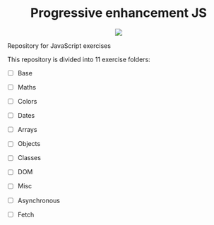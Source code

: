 <h1 align="center"> Progressive enhancement JS </h1>

<p align="center">
<img src="https://img.shields.io/badge/JavaScript-F7DF1E?style=for-the-badge&logo=javascript&logoColor=black"/>
</p>

Repository for JavaScript exercises

This repository is divided into 11 exercise folders: 
- [ ] Base 

- [ ] Maths 

- [ ] Colors 

- [ ] Dates 

- [ ] Arrays 

- [ ] Objects 

- [ ] Classes 

- [ ] DOM 

- [ ] Misc 

- [ ] Asynchronous 

- [ ] Fetch 
